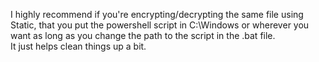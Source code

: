 I highly recommend if you're encrypting/decrypting the same file using Static, that you put the powershell script in C:\Windows or wherever you want as long as you change the path to the script in the .bat file. 
<br>
It just helps clean things up a bit.
